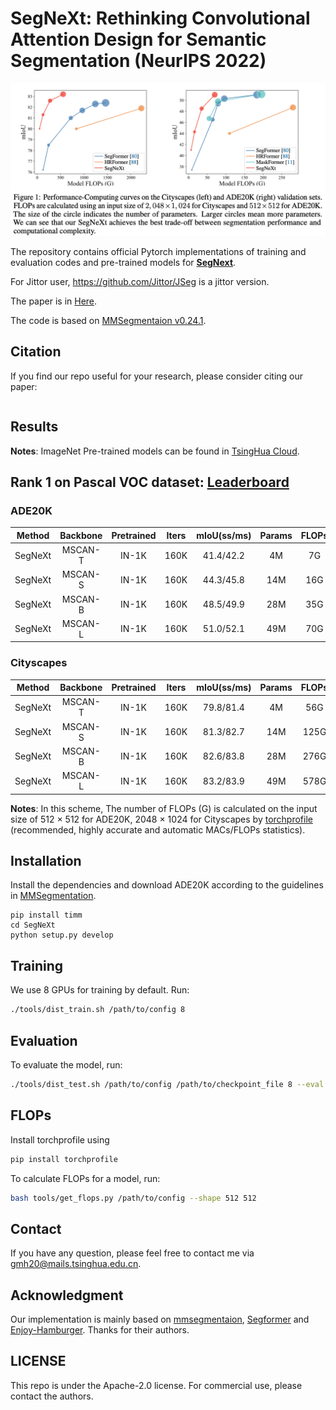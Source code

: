 # SegNeXt: Rethinking Convolutional Attention Design for Semantic Segmentation (NeurIPS 2022)

![](resources/flops.png)

The repository contains official Pytorch implementations of training and evaluation codes and pre-trained models for [**SegNext**](). 

For Jittor user, https://github.com/Jittor/JSeg is a jittor version. 

The paper is in [Here](https://arxiv.org/pdf/2209.08575.pdf).

The code is based on [MMSegmentaion v0.24.1](https://github.com/open-mmlab/mmsegmentation/tree/v0.24.1).


## Citation
If you find our repo useful for your research, please consider citing our paper:

```

```

## Results

**Notes**: ImageNet Pre-trained models can be found in [TsingHua Cloud](https://cloud.tsinghua.edu.cn/d/c15b25a6745946618462/).

## Rank 1 on Pascal VOC dataset: [Leaderboard](http://host.robots.ox.ac.uk:8080/leaderboard/displaylb_main.php?challengeid=11&compid=6)

### ADE20K

|   Method  |    Backbone     |  Pretrained | Iters | mIoU(ss/ms) | Params | FLOPs  | Config | Download  |
| :-------: | :-------------: | :-----: | :---: | :--: | :----: | :----: | :----: | :-------: |
|  SegNeXt  |     MSCAN-T  | IN-1K | 160K | 41.4/42.2 | 4M | 7G | [config](local_configs/segnext/tiny/segnext.tiny.512x512.ade.160k.py)  | [TsingHua Cloud](https://cloud.tsinghua.edu.cn/f/5da98841b8384ba0988a/?dl=1) |
|  SegNeXt  |     MSCAN-S | IN-1K  | 160K |  44.3/45.8  | 14M | 16G | [config](local_configs/segnext/small/segnext.small.512x512.ade.160k.py)  | [TsingHua Cloud](https://cloud.tsinghua.edu.cn/f/b2d1eb94f5944d60b3d2/?dl=1) |
|  SegNeXt  |     MSCAN-B  | IN-1K  | 160K |  48.5/49.9 | 28M | 35G | [config](local_configs/segnext/base/segnext.base.512x512.ade.160k.py)  | [TsingHua Cloud](https://cloud.tsinghua.edu.cn/f/1ea8000916284493810b/?dl=1) |
|  SegNeXt  |     MSCAN-L  | IN-1K  | 160K |  51.0/52.1 | 49M | 70G | [config](local_configs/segnext/large/segnext.large.512x512.ade.160k.py)  | [TsingHua Cloud](https://cloud.tsinghua.edu.cn/f/d4f8e1020643414fbf7f/?dl=1) |

### Cityscapes

|   Method  |    Backbone     |  Pretrained | Iters | mIoU(ss/ms) | Params | FLOPs  | Config | Download  |
| :-------: | :-------------: | :-----: | :---: | :--: | :----: | :----: | :----: | :-------: |
|  SegNeXt  |     MSCAN-T  | IN-1K | 160K | 79.8/81.4 | 4M | 56G | [config](local_configs/segnext/tiny/segnext.tiny.1024x1024.city.160k.py)  | [TsingHua Cloud](https://cloud.tsinghua.edu.cn/f/b1613af9955849bba910/?dl=1) |
|  SegNeXt  |     MSCAN-S | IN-1K  | 160K |  81.3/82.7  | 14M | 125G | [config](local_configs/segnext/small/segnext.small.1024x1024.city.160k.py)  | [TsingHua Cloud](https://cloud.tsinghua.edu.cn/f/14148cf5371a4f248db1/?dl=1) |
|  SegNeXt  |     MSCAN-B  | IN-1K  | 160K |  82.6/83.8 | 28M | 276G | [config](local_configs/segnext/base/segnext.base.1024x1024.city.160k.py)  | [TsingHua Cloud](https://cloud.tsinghua.edu.cn/f/adb49029f66f426bb046/?dl=1) |
|  SegNeXt  |     MSCAN-L  | IN-1K  | 160K |  83.2/83.9 | 49M | 578G | [config](local_configs/segnext/large/segnext.large.1024x1024.city.160k.py)  | [TsingHua Cloud](https://cloud.tsinghua.edu.cn/f/b5308d092b034f81aac0/?dl=1) |


**Notes**: In this scheme, The number of FLOPs (G) is calculated on the input size of 512 $\times$ 512 for ADE20K, 2048 $\times$ 1024 for Cityscapes by [torchprofile](https://github.com/zhijian-liu/torchprofile) (recommended, highly accurate and automatic MACs/FLOPs statistics).



## Installation
Install the dependencies and download ADE20K according to the guidelines in [MMSegmentation](https://github.com/open-mmlab/mmsegmentation/blob/v0.24.1/docs/en/get_started.md#installation).


```
pip install timm
cd SegNeXt
python setup.py develop
```

## Training

We use 8 GPUs for training by default. Run:

```bash
./tools/dist_train.sh /path/to/config 8
```

## Evaluation

To evaluate the model, run:

```bash
./tools/dist_test.sh /path/to/config /path/to/checkpoint_file 8 --eval mIoU
```

## FLOPs

Install torchprofile using

```bash
pip install torchprofile
```

To calculate FLOPs for a model, run:

```bash
bash tools/get_flops.py /path/to/config --shape 512 512
```

## Contact
If you have any question, please feel free to contact me via gmh20@mails.tsinghua.edu.cn.

## Acknowledgment

Our implementation is mainly based on [mmsegmentaion](https://github.com/open-mmlab/mmsegmentation/tree/v0.24.1), [Segformer](https://github.com/NVlabs/SegFormer) and [Enjoy-Hamburger](https://github.com/Gsunshine/Enjoy-Hamburger). Thanks for their authors.

## LICENSE

This repo is under the Apache-2.0 license. For commercial use, please contact the authors.
